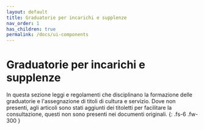 ```yaml
---
layout: default
title: Graduatorie per incarichi e supplenze
nav_order: 1
has_children: true
permalink: /docs/ui-components
---
```


# Graduatorie per incarichi e supplenze

In questa sezione leggi e regolamenti che disciplinano la formazione delle graduatorie e l'assegnazione di titoli di cultura e servizio.
Dove non presenti, agli articoli sono stati aggiunti dei titoletti per facilitare la consultazione, questi non sono presenti nei documenti originali.
{: .fs-6 .fw-300 }